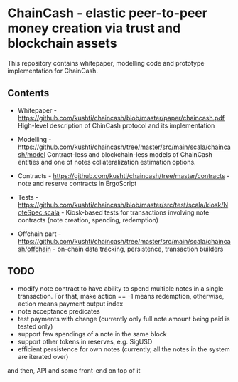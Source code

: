 # ChainCash - elastic peer-to-peer money creation via trust and blockchain assets

This repository contains whitepaper, modelling code and prototype implementation for 
ChainCash. 

## Contents

* Whitepaper - https://github.com/kushti/chaincash/blob/master/paper/chaincash.pdf
High-level description of ChinCash protocol and its implementation

* Modelling - https://github.com/kushti/chaincash/tree/master/src/main/scala/chaincash/model
Contract-less and blockchain-less models of ChainCash entities and one of notes collateralization 
estimation options.

* Contracts - https://github.com/kushti/chaincash/tree/master/contracts - note and reserve contracts in ErgoScript
* Tests - https://github.com/kushti/chaincash/blob/master/src/test/scala/kiosk/NoteSpec.scala - Kiosk-based tests for transactions involving note
 contracts (note creation, spending, redemption)
* Offchain part - https://github.com/kushti/chaincash/tree/master/src/main/scala/chaincash/offchain - on-chain data tracking,
  persistence, transaction builders


## TODO

* modify note contract to have ability to spend multiple notes in a single transaction. 
For that, make action == -1 means redemption, otherwise, action means payment output index
* note acceptance predicates
* test payments with change (currently only full note amount being paid is tested only)
* support few spendings of a note in the same block
* support other tokens in reserves, e.g. SigUSD
* efficient persistence for own notes (currently, all the notes in the system are iterated over)

and then, API and some front-end on top of it